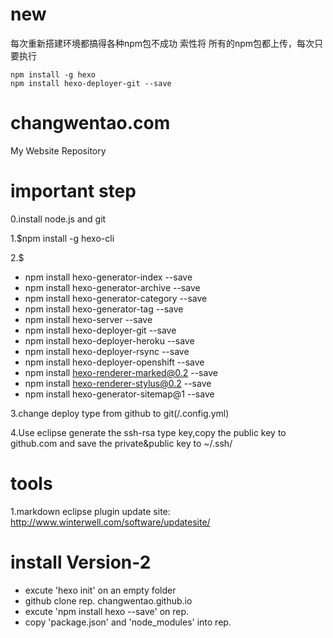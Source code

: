 # new
每次重新搭建环境都搞得各种npm包不成功 索性将
所有的npm包都上传，每次只要执行
```
npm install -g hexo
npm install hexo-deployer-git --save
```

changwentao.com
=================

My Website Repository

# important step
0.install node.js and git
 
1.$npm install -g hexo-cli

2.$
* npm install hexo-generator-index --save
* npm install hexo-generator-archive --save
* npm install hexo-generator-category --save
* npm install hexo-generator-tag --save
* npm install hexo-server --save
* npm install hexo-deployer-git --save
* npm install hexo-deployer-heroku --save
* npm install hexo-deployer-rsync --save
* npm install hexo-deployer-openshift --save
* npm install hexo-renderer-marked@0.2 --save
* npm install hexo-renderer-stylus@0.2 --save
* npm install hexo-generator-sitemap@1 --save

3.change deploy type from github to git(/.config.yml)

4.Use eclipse generate the ssh-rsa type key,copy the public key to github.com and save the private&public key to ~/.ssh/

# tools
1.markdown eclipse plugin update site:
http://www.winterwell.com/software/updatesite/



# install Version-2
* excute 'hexo init' on an empty folder
* github clone rep. changwentao.github.io
* excute 'npm install hexo --save' on rep.
* copy 'package.json' and 'node_modules' into rep.